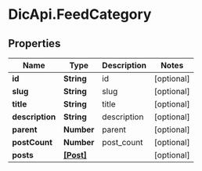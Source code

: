 # DicApi.FeedCategory

## Properties
Name | Type | Description | Notes
------------ | ------------- | ------------- | -------------
**id** | **String** | id | [optional] 
**slug** | **String** | slug | [optional] 
**title** | **String** | title | [optional] 
**description** | **String** | description | [optional] 
**parent** | **Number** | parent | [optional] 
**postCount** | **Number** | post_count | [optional] 
**posts** | [**[Post]**](Post.md) |  | [optional] 


